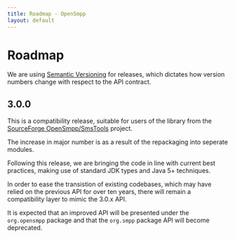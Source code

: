 ```yaml
---
title: Roadmap - OpenSmpp
layout: default
---
```


# Roadmap

We are using [Semantic Versioning](http://semver.org) for releases, which
dictates how version numbers change with respect to the API contract.

## 3.0.0

This is a compatibility release, suitable for users of the library from
the [SourceForge OpenSmpp/SmsTools](http://sourceforge.net/projects/smstools/)
project.

The increase in major number is as a result of the repackaging into seperate
modules.

Following this release, we are bringing the code in line with current best
practices, making use of standard JDK types and Java 5+ techniques.

In order to ease the transistion of existing codebases, which may have relied on
the previous API for over ten years, there will remain a compatibility layer to
mimic the 3.0.x API.

It is expected that an improved API will be presented under the `org.opensmpp`
package and that the `org.smpp` package API will become deprecated.
